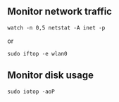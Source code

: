 ## Monitor network traffic
```watch -n 0,5 netstat -A inet -p```

or

```sudo iftop -e wlan0```

## Monitor disk usage

```sudo iotop -aoP```
